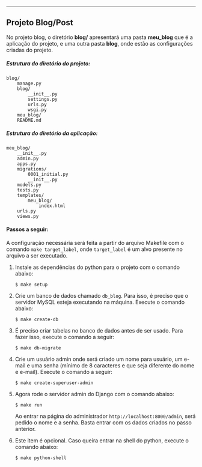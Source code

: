 -----------------
Projeto Blog/Post
----------------- 

No projeto blog, o diretório **blog/** apresentará uma pasta **meu_blog** que é a aplicação do projeto, e uma outra pasta **blog**, onde estão as configurações criadas do projeto. 

##### Estrutura do diretório do projeto:
```
blog/
	manage.py
	blog/
		__init__.py
		settings.py
		urls.py
		wsgi.py
	meu_blog/
	README.md
```

##### Estrutura do diretório da aplicação:
```
meu_blog/
	__init__.py
	admin.py
	apps.py
	migrations/
		0001_initial.py
		__init__.py
	models.py
	tests.py
	templates/
		meu_blog/
			index.html
	urls.py
	views.py
```

#### Passos a seguir:

A configuração necessária será feita a partir do arquivo Makefile com o comando `make target_label`, onde `target_label` é um alvo presente no arquivo a ser executado. 

1. Instale as dependências do python para o projeto com o comando abaixo:

	```
	$ make setup
	```

2. Crie um banco de dados chamado `db_blog`. Para isso, é preciso que o servidor MySQL esteja executando na máquina. Execute o comando abaixo:

	```
	$ make create-db
	```

3. É preciso criar tabelas no banco de dados antes de ser usado. Para fazer isso, execute o comando a seguir:

	```
	$ make db-migrate
	```

4. Crie um usuário admin onde será criado um nome para usuário, um e-mail e uma senha (mínimo de 8 caracteres e que seja diferente do nome e e-mail). Execute o comando a seguir:

	```
	$ make create-superuser-admin
	```

5. Agora rode o servidor admin do Django com o comando abaixo:

	```
	$ make run
	```

	Ao entrar na página do administrador `http://localhost:8000/admin`, será pedido o nome e a senha. Basta entrar com os dados criados no passo anterior.

6. Este item é opcional. Caso queira entrar na shell do python, execute o comando abaixo:

	```
	$ make python-shell
	```

